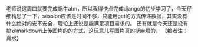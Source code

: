 老师说这周四就要完成蜗牛atm，所以我得快点完成django的初步学习了，今天仔细构思了一下，session应该是时间不够，只能用get的方式传递数据，其实没有什么绝对的安不安全，理论上还说是能满足项目需求的。
还有就是今天还是没有搞定markdown上传图片的的方式，这玩意儿写图片真的挺麻烦的。
【编者注：真水】
